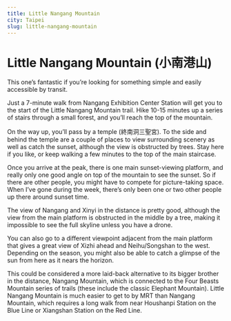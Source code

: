 ```yaml
---
title: Little Nangang Mountain
city: Taipei
slug: little-nangang-mountain
---
```


# Little Nangang Mountain (小南港山)

This one’s fantastic if you’re looking for something simple and easily accessible by transit.

Just a 7-minute walk from Nangang Exhibition Center Station will get you to the start of the Little Nangang Mountain trail. Hike 10-15 minutes up a series of stairs through a small forest, and you’ll reach the top of the mountain.

On the way up, you’ll pass by a temple (終南洞三聖宮). To the side and behind the temple are a couple of places to view surrounding scenery as well as catch the sunset, although the view is obstructed by trees. Stay here if you like, or keep walking a few minutes to the top of the main staircase.

Once you arrive at the peak, there is one main sunset-viewing platform, and really only one good angle on top of the mountain to see the sunset. So if there are other people, you might have to compete for picture-taking space. When I’ve gone during the week, there’s only been one or two other people up there around sunset time.

The view of Nangang and Xinyi in the distance is pretty good, although the view from the main platform is obstructed in the middle by a tree, making it impossible to see the full skyline unless you have a drone.

You can also go to a different viewpoint adjacent from the main platform that gives a great view of Xizhi ahead and Neihu/Songshan to the west. Depending on the season, you might also be able to catch a glimpse of the sun from here as it nears the horizon.

This could be considered a more laid-back alternative to its bigger brother in the distance, Nangang Mountain, which is connected to the Four Beasts Mountain series of trails (these include the classic Elephant Mountain). Little Nangang Mountain is much easier to get to by MRT than Nangang Mountain, which requires a long walk from near Houshanpi Station on the Blue Line or Xiangshan Station on the Red Line.